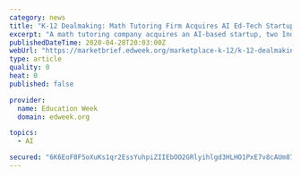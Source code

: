 ```yaml
---
category: news
title: "K-12 Dealmaking: Math Tutoring Firm Acquires AI Ed-Tech Startup; Former U.S. Education Secretary Joins Media Literacy Company’s Advisory Board"
excerpt: "A math tutoring company acquires an AI-based startup, two Indian ed-tech startups secure a combined $7.6 million in new investments, and an Irish company secures $6.5 million in a Series A round."
publishedDateTime: 2020-04-28T20:03:00Z
webUrl: "https://marketbrief.edweek.org/marketplace-k-12/k-12-dealmaking-math-tutoring-firm-acquires-ai-ed-tech-startup-former-u-s-education-secretary-joins-media-literacy-companys-advisory-board/"
type: article
quality: 0
heat: 0
published: false

provider:
  name: Education Week
  domain: edweek.org

topics:
  - AI

secured: "6K6EoF8FSoXuKs1qr2EssYuhpiZIIEbOO2GRlyihlgd3HLHO1PxE7v8cAUm87djAEnKdimQlb6cDa1pT2MbSTfvf3Yke7Q5b5/9SvLDCKYYBo1QOSsc/MKi5/Wac3lpLBbx3dK02Zx7ZDSvsPcKhQiRduGaN6SE0wBP3l4sm05go93xirCtD4O6G20yYLpBTX6vYjCAvi3USv+IbkUi2HTDh8iLqUeEHo+7415r+5ZKtiyrUcGde6uwW29G8xJ1cXRmg37GaCwYTCWDdEJgACUv9GtPcegaB4Jd77In3r4RvotSpZpCOltzRzJ6/OUlD;YN9W84efOTOpZhvsGoU8SQ=="
---
```



